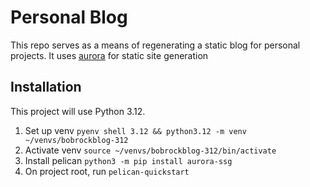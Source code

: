 # Personal Blog
This repo serves as a means of regenerating a static blog for personal projects. It uses [aurora](https://github.com/capjamesg/aurora) for static site generation

## Installation
This project will use Python 3.12.

1. Set up venv `pyenv shell 3.12 && python3.12 -m venv ~/venvs/bobrockblog-312`
2. Activate venv `source ~/venvs/bobrockblog-312/bin/activate`
3. Install pelican `python3 -m pip install aurora-ssg`
4. On project root, run `pelican-quickstart`